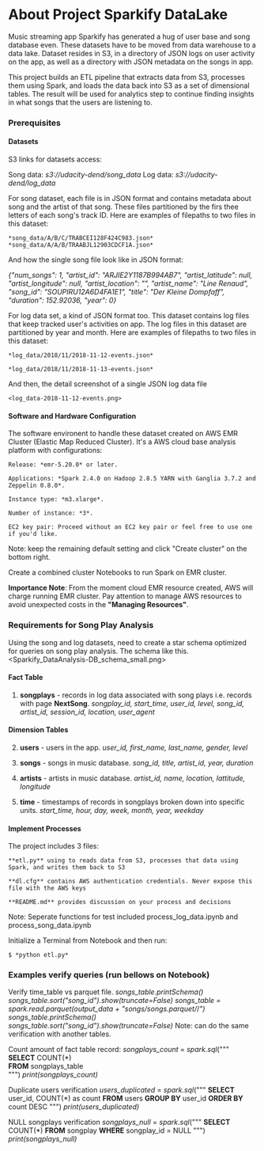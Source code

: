 # About Project Sparkify DataLake 

Music streaming app Sparkify has generated a hug of user base and song database even. These datasets have to be moved from data warehouse to a data lake. Dataset resides in S3, in a directory of JSON logs on user activity on the app, as well as a directory with JSON metadata on the songs in app.

This project builds an ETL pipeline that extracts data from S3, processes them using Spark, and loads the data back into S3 as a set of dimensional tables. The result will be used for analytics step to continue finding insights in what songs that the users are listening to.

### Prerequisites

#### Datasets
S3 links for datasets access:

Song data: *s3://udacity-dend/song_data*
Log data: *s3://udacity-dend/log_data*

For song dataset, each file is in JSON format and contains metadata about song and the artist of that song. These files partitioned by the firs thee letters of each song's track ID. Here are examples of filepaths to two files in this dataset:

    *song_data/A/B/C/TRABCEI128F424C983.json*
    *song_data/A/A/B/TRAABJL12903CDCF1A.json*

And how the single song file look like in JSON format:

*{"num_songs": 1, "artist_id": "ARJIE2Y1187B994AB7", "artist_latitude": null, "artist_longitude": null, "artist_location": "", "artist_name": "Line Renaud", "song_id": "SOUPIRU12A6D4FA1E1", "title": "Der Kleine Dompfaff", "duration": 152.92036, "year": 0}*

For log data set, a kind of JSON format too. This dataset contains log files that keep tracked user's activities on app. The log files in this dataset are partitioned by year and month. Here are examples of filepaths to two files in this dataset:
    
    *log_data/2018/11/2018-11-12-events.json*
    
    *log_data/2018/11/2018-11-13-events.json*

And then, the detail screenshot of a single JSON log data file

    <log_data-2018-11-12-events.png>

#### Software and Hardware Configuration
The software environent to handle these dataset created on AWS EMR Cluster (Elastic Map Reduced Cluster). It's a AWS cloud base analysis platform with configurations:

    Release: *emr-5.20.0* or later.
    
    Applications: *Spark 2.4.0 on Hadoop 2.8.5 YARN with Ganglia 3.7.2 and Zeppelin 0.8.0*.
    
    Instance type: *m3.xlarge*.
    
    Number of instance: *3*.
    
    EC2 key pair: Proceed without an EC2 key pair or feel free to use one if you'd like.
    
Note: keep the remaining default setting and click "Create cluster" on the bottom right.


Create a combined cluster Notebooks to run Spark on EMR cluster.

**Importance Note**: From the moment cloud EMR resource created, AWS will charge running EMR cluster. Pay attention to manage AWS resources to avoid unexpected costs in the **"Managing Resources"**.

### Requirements for Song Play Analysis
Using the song and log datasets, need to create a star schema optimized for queries on song play analysis. The schema like this.
    <Sparkify_DataAnalysis-DB_schema_small.png>

#### Fact Table
1. **songplays** - records in log data associated with song plays i.e. records with page **NextSong**.
    *songplay_id, start_time, user_id, level, song_id, artist_id, session_id, location, user_agent*

#### Dimension Tables
2. **users** - users in the app.
    *user_id, first_name, last_name, gender, level*
    
3. **songs** - songs in music database.
    *song_id, title, artist_id, year, duration*
    
4. **artists** - artists in music database.
    *artist_id, name, location, lattitude, longitude*
    
5. **time** - timestamps of records in songplays broken down into specific units.
    *start_time, hour, day, week, month, year, weekday*
    
#### Implement Processes
The project includes 3 files:

    **etl.py** using to reads data from S3, processes that data using Spark, and writes them back to S3
    
    **dl.cfg** contains AWS authentication credentials. Never expose this file with the AWS keys
    
    **README.md** provides discussion on your process and decisions
    
Note: Seperate functions for test included process_log_data.ipynb and process_song_data.ipynb

Initialize a Terminal from Notebook and then run:

    $ *python etl.py*

### Examples verify queries (run bellows on Notebook)
Verify time_table vs parquet file. 
*songs_table.printSchema()*
*songs_table.sort("song_id").show(truncate=False)*
*songs_table = spark.read.parquet(output_data + "songs/songs.parquet/*/*")*
*songs_table.printSchema()*
*songs_table.sort("song_id").show(truncate=False)*
Note: can do the same verification with another tables.

Count amount of fact table record:
    *songplays_count* = *spark.sql*(""" \
                                **SELECT** COUNT(*) \
                                **FROM** songplays_table\
                                """)
    *print(songplays_count)*

Duplicate users verification
    *users_duplicated* = *spark.sql*("""
                                **SELECT** user_id, COUNT(*) as count 
                                **FROM** users 
                                **GROUP BY** user_id 
                                **ORDER BY** count DESC
                                """)
    *print(users_duplicated)*

NULL songplays verification
    *songplays_null* = *spark.sql*("""
                                **SELECT** COUNT(*) 
                                **FROM** songplay 
                                **WHERE** songplay_id = NULL
                                """)
    *print(songplays_null)*
